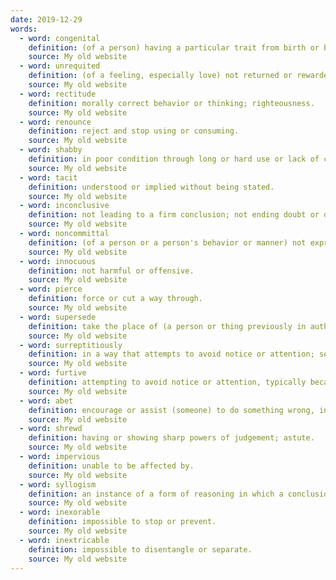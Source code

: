 ```yaml
---
date: 2019-12-29
words:
  - word: congenital
    definition: (of a person) having a particular trait from birth or by firmly established habit.
    source: My old website
  - word: unrequited
    definition: (of a feeling, especially love) not returned or rewarded.
    source: My old website
  - word: rectitude
    definition: morally correct behavior or thinking; righteousness.
    source: My old website
  - word: renounce
    definition: reject and stop using or consuming.
    source: My old website
  - word: shabby
    definition: in poor condition through long or hard use or lack of care.
    source: My old website
  - word: tacit
    definition: understood or implied without being stated.
    source: My old website
  - word: inconclusive
    definition: not leading to a firm conclusion; not ending doubt or dispute.
    source: My old website
  - word: noncommittal
    definition: (of a person or a person's behavior or manner) not expressing or revealing commitment to a definite opinion or course of action.
    source: My old website
  - word: innocuous
    definition: not harmful or offensive.
    source: My old website
  - word: pierce
    definition: force or cut a way through.
    source: My old website
  - word: supersede
    definition: take the place of (a person or thing previously in authority or use); supplant.
    source: My old website
  - word: surreptitiously
    definition: in a way that attempts to avoid notice or attention; secretively.
    source: My old website
  - word: furtive
    definition: attempting to avoid notice or attention, typically because of guilt or a belief that discovery would lead to trouble; secretive.
    source: My old website
  - word: abet
    definition: encourage or assist (someone) to do something wrong, in particular, to commit a crime or other offense.
    source: My old website
  - word: shrewd
    definition: having or showing sharp powers of judgement; astute.
    source: My old website
  - word: impervious
    definition: unable to be affected by.
    source: My old website
  - word: syllogism
    definition: an instance of a form of reasoning in which a conclusion is drawn (whether validly or not) from two given or assumed propositions (premises), each of which shares a term with the conclusion, and shares a common or middle term not present in the conclusion (e.g., all dogs are animals; all animals have four legs; therefore all dogs have four legs ).
    source: My old website
  - word: inexorable
    definition: impossible to stop or prevent.
    source: My old website
  - word: inextricable
    definition: impossible to disentangle or separate.
    source: My old website
---
```


